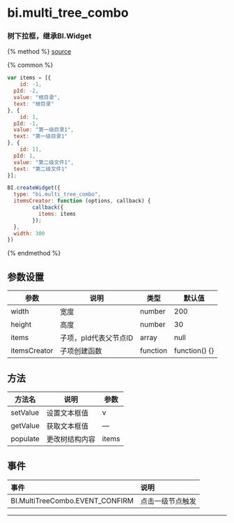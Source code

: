 # bi.multi_tree_combo

### 树下拉框，继承BI.Widget

{% method %}
[source](https://jsfiddle.net/fineui/caw7efpf/)

{% common %}
```javascript
var items = [{
	id: -1,
  pId: -2,
  value: "根目录",
  text: "根目录"
}, {
	id: 1,
  pId: -1,
  value: "第一级目录1",
  text: "第一级目录1"
}, {
	id: 11,
  pId: 1,
  value: "第二级文件1",
  text: "第二级文件1"
}];

BI.createWidget({
  type: "bi.multi_tree_combo",
  itemsCreator: function (options, callback) {
        callback({
          items: items
        });
  },
  width: 300
})
```

{% endmethod %}

## 参数设置
| 参数           | 说明            | 类型       | 默认值           |
| ------------ | ------------- | -------- | ------------- |
| width        | 宽度            | number   | 200           |
| height       | 高度            | number   | 30            |
| items        | 子项，pId代表父节点ID | array    | null          |
| itemsCreator | 子项创建函数        | function | function() {} |

## 方法
| 方法名      | 说明      | 参数              |
| -------- | ------- | --------------- |
| setValue | 设置文本框值  | v     |
| getValue | 获取文本框值  | —      |
| populate | 更改树结构内容 | items |

## 事件
| 事件    | 说明           |
| :------ |:------------- |
|BI.MultiTreeCombo.EVENT_CONFIRM| 点击一级节点触发 |
---

